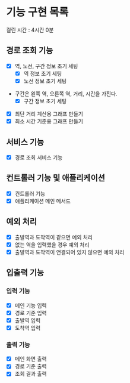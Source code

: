 # 기능 구현 목록
걸린 시간 : 4시간 0분

## 경로 조회 기능
- [x] 역, 노선, 구간 정보 초기 세팅
  - [x] 역 정보 초기 세팅
  - [x] 노선 정보 초기 세팅
- 구간은 왼쪽 역, 오른쪽 역, 거리, 시간을 가진다.
  - [x] 구간 정보 초기 세팅
- [x] 최단 거리 계산용 그래프 만들기
- [x] 최소 시간 기준용 그래프 만들기

## 서비스 기능
- [x] 경로 조회 서비스 기능

## 컨트롤러 기능 및 애플리케이션
- [x] 컨트롤러 기능
- [x] 애플리케이션 메인 메서드

## 예외 처리
- [x] 출발역과 도착역이 같으면 예외 처리
- [x] 없는 역을 입력했을 경우 예외 처리
- [x] 출발역과 도착역이 연결되어 있지 않으면 예외 처리

## 입출력 기능
### 입력 기능
- [x] 메인 기능 입력
- [x] 경로 기준 입력
- [x] 출발역 입력
- [x] 도착역 입력

### 출력 기능
- [x] 메인 화면 출력
- [x] 경로 기준 출력
- [x] 조회 결과 출력